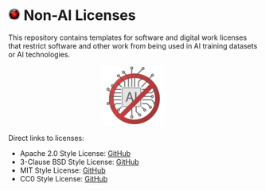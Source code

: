 # <img width="24" src="hal.png"></img> Non-AI Licenses

This repository contains templates for software and digital work licenses that restrict software and other work from being used in AI training datasets or AI technologies.

<p align="center"><img width="120" src="forbidden.png"> </img></p>

Direct links to licenses:

- Apache 2.0 Style License: [GitHub](https://raw.githubusercontent.com/axel22/non-ai-licenses/main/NON-AI-APACHE2)
- 3-Clause BSD Style License: [GitHub](https://raw.githubusercontent.com/axel22/non-ai-licenses/main/NON-AI-BSD3)
- MIT Style License: [GitHub](https://raw.githubusercontent.com/axel22/non-ai-licenses/main/NON-AI-MIT)
- CC0 Style License: [GitHub](https://raw.githubusercontent.com/axel22/non-ai-licenses/main/NON-AI-CC0)
